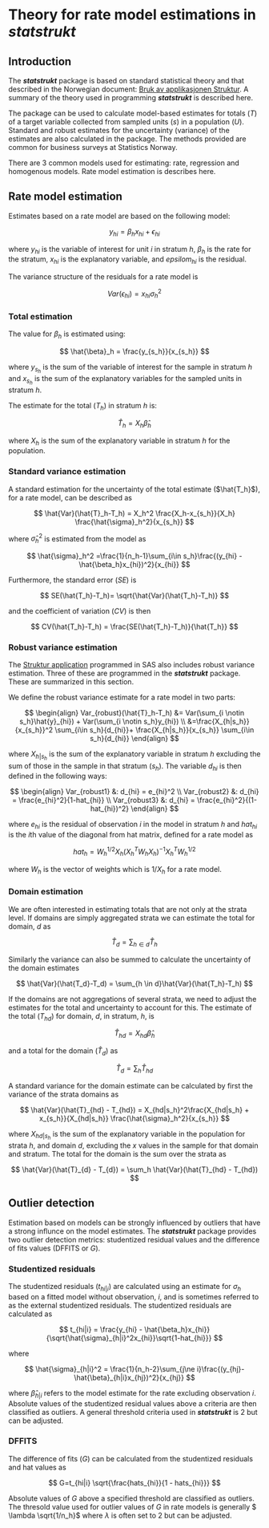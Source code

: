 # Theory for rate model estimations in **_statstrukt_**

## Introduction
The **_statstrukt_** package is based on standard statistical theory and that described in the Norwegian document: [Bruk av applikasjonen Struktur](https://www.ssb.no/a/publikasjoner/pdf/notat_200730/notat_200730.pdf). A summary of the theory used in programming **_statstrukt_** is described here.

The package can be used to calculate model-based estimates for totals ($T$) of a target variable collected from sampled units ($s$) in a population ($U$). Standard and robust estimates for the uncertainty (variance) of the estimates are also calculated in the package. The methods provided are common for business surveys at Statistics Norway.

There are 3 common models used for estimating: rate, regression and homogenous models. Rate model estimation is describes here.

## Rate model estimation
Estimates based on a rate model are based on the following model:

$$
y_{hi} = \beta_h x_{hi} + \epsilon_{hi}
$$

where $y_{hi}$ is the variable of interest for unit $i$ in stratum $h$, $\beta_h$ is the rate for the stratum, $x_{hi}$ is the explanatory variable, and $epsilom_{hi}$ is the residual.

The variance structure of the residuals for a rate model is

$$
Var(\epsilon_{hi}) = x_{hi}\sigma^2_h
$$

### Total estimation
The value for $\beta_h$ is estimated using:

$$
\hat{\beta}_h = \frac{y_{s_h}}{x_{s_h}}
$$

where $y_{s_h}$ is the sum of the variable of interest for the sample in stratum $h$ and $x_{s_h}$ is the sum of the explanatory variables for the sampled units in stratum $h$.

The estimate for the total ($T_h$) in stratum $h$ is:

$$
\hat{T}_h = X_h \hat{\beta}_h
$$

where $X_h$ is the sum of the explanatory variable in stratum $h$ for the population.


### Standard variance estimation
A standard estimation for the uncertainty of the total estimate ($\hat{T_h}$), for a rate model, can be described as

$$
\hat{Var}(\hat{T}_h-T_h) = X_h^2 \frac{X_h-x_{s_h}}{X_h} \frac{\hat{\sigma}_h^2}{x_{s_h}}
$$

where $\hat{\sigma}_h^2$ is estimated from the model as

$$
\hat{\sigma}_h^2 =\frac{1}{n_h-1}\sum_{i\in s_h}\frac{(y_{hi} - \hat{\beta_h}x_{hi})^2}{x_{hi}}
$$

Furthermore, the standard error ($SE$) is

$$
SE(\hat{T_h}-T_h)= \sqrt{\hat{Var}(\hat{T_h}-T_h)}
$$

and the coefficient of variation ($CV$) is then

$$
CV(\hat{T_h}-T_h) = \frac{SE(\hat{T_h}-T_h)}{\hat{T_h}}
$$

### Robust variance estimation
The [Struktur application](https://www.ssb.no/a/publikasjoner/pdf/notat_200730/notat_200730.pdf) programmed in SAS also includes  robust variance estimation. Three of these are programmed in the **_statstrukt_** package. These are summarized in this section.

We define the robust variance estimate for a rate model in two parts:

$$
\begin{align}
Var_{robust}(\hat{T}_h-T_h) &= Var(\sum_{i \notin s_h}\hat{y}_{hi}) + Var(\sum_{i \notin s_h}y_{hi}) \\
&=\frac{X_{h|s_h}}{x_{s_h}}^2 \sum_{i\in s_h}{d_{hi}}+ \frac{X_{h|s_h}}{x_{s_h}} \sum_{i\in s_h}{d_{hi}}
\end{align}
$$

where $X_{h|s_h}$ is the sum of the explanatory variable in stratum $h$ excluding the sum of those in the sample in that stratum ($s_h$). The variable $d_{hi}$ is then defined in the following ways:

$$
\begin{align}
Var_{robust1} &: d_{hi} = e_{hi}^2 \\
Var_{robust2} &: d_{hi} = \frac{e_{hi}^2}{1-hat_{hi}} \\
Var_{robust3} &: d_{hi} = \frac{e_{hi}^2}{(1-hat_{hi})^2}
\end{align}
$$

where $e_{hi}$ is the residual of observation $i$ in the model in stratum $h$ and $hat_{hi}$ is the $i$th value of the diagonal from hat matrix, defined for a rate model as

$$
hat_h=W_h^{1/2}X_h(X_h^TW_hX_h)^{−1}X_h^TW_h^{1/2}
$$

where $W_h$ is the vector of weights which is $1/X_h$ for a rate model.



### Domain estimation
We are often interested in estimating totals that are not only at the strata level. If domains are simply aggregated strata we can estimate the total for domain, $d$ as

$$
\hat{T}_d = \sum_{h \in d}\hat{T}_h
$$

Similarly the variance can also be summed to calculate the uncertainty of the domain estimates

$$
\hat{Var}(\hat{T_d}-T_d) = \sum_{h \in d}\hat{Var}(\hat{T_h}-T_h)
$$

If the domains are not aggregations of several strata, we need to adjust the estimates for the total and uncertainty to account for this. The estimate of the total ($T_{hd}$) for domain, $d$, in stratum, $h$, is

$$
\hat{T}_{hd} = X_{hd}\hat{\beta}_h
$$

and a total for the domain ($\hat{T}_d$) as

$$
\hat{T}_{d} = \sum_h \hat{T}_{hd}
$$

A standard variance for the domain estimate can be calculated by first the variance of the strata domains as

$$
\hat{Var}(\hat{T}_{hd} - T_{hd}) =  X_{hd|s_h}^2\frac{X_{hd|s_h} + x_{s_h}}{X_{hd|s_h}} \frac{\hat{\sigma}_h^2}{x_{s_h}}
$$

where $X_{hd|s_h}$ is the sum of the explanatory variable in the population for strata $h$, and domain $d$, excluding the $x$ values in the sample for that domain and stratum. The total for the domain is the sum over the strata as

$$
\hat{Var}(\hat{T}_{d} - T_{d}) = \sum_h \hat{Var}(\hat{T}_{hd} - T_{hd})
$$

## Outlier detection
Estimation based on models can be strongly influenced by outliers that have a strong influnce on the model estimates. The **_statstrukt_** package provides two outlier detection metrics: studentized residual values and the difference of fits values (DFFITS or $G$).

### Studentized residuals
The studentized residuals ($t_{hi|i}$) are calculated using an estimate for $\sigma_h$ based on a fitted model without observation, $i$, and is sometimes referred to as the external studentized residuals. The studentized residuals are calculated as

$$
t_{hi|i} = \frac{y_{hi} - \hat{\beta_h}x_{hi}}{\sqrt{\hat{\sigma}_{h|i}^2x_{hi}}\sqrt{1-hat_{hi}}}
$$

where

$$
\hat{\sigma}_{h|i}^2 = \frac{1}{n_h-2}\sum_{j\ne i}\frac{(y_{hj}-\hat{\beta}_{h|i}x_{hj})^2}{x_{hj}}
$$

where $\hat{\beta}_{h|i}$ refers to the model estimate for the rate excluding observation $i$.
Absolute values of the studentized residual values above a criteria are then classified as outliers. A general threshold criteria used in **_statstrukt_** is  2 but can be adjusted.

### DFFITS
The difference of fits ($G$) can be calculated from the studentized residuals and hat values as

$$
G=t_{hi|i} \sqrt{\frac{hats_{hi}}{1 - hats_{hi}}}
$$

Absolute values of $G$ above a specified threshold are classified as outliers. The thresold value used for outlier values of $G$ in rate models is generally $ \lambda \sqrt{1/n_h}$ where $\lambda$ is often set to 2 but can be adjusted.
